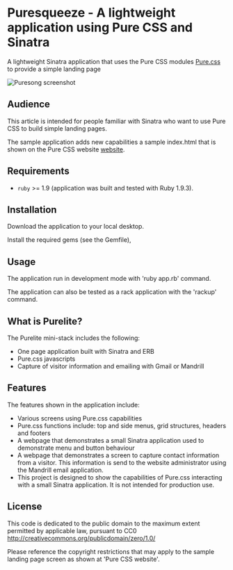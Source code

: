 # Puresqueeze - A lightweight application using Pure CSS and Sinatra

A lightweight Sinatra application that uses the Pure CSS modules [Pure.css](http://purecss.io/) to provide a simple landing page

![Puresong screenshot](http://vizi.ca/images/landing.png)

## Audience

This article is intended for people familiar with Sinatra who want to use Pure CSS to build simple landing pages.

The sample application adds new capabilities a sample index.html that is shown on the Pure CSS website [website](http://www.purecss.io/).

## Requirements

* `ruby` >= 1.9 (application was built and tested with Ruby 1.9.3).

## Installation

Download the application to your local desktop. 

Install the required gems (see the Gemfile),

## Usage

The application run in development mode with 'ruby app.rb' command.

The application can also be tested as a rack application with the 'rackup' command.

## What is Purelite?
The Purelite mini-stack includes the following:

* One page application built with Sinatra and ERB
* Pure.css javascripts
* Capture of visitor information and emailing with Gmail or Mandrill

## Features
The features shown in the application include:

* Various screens using Pure.css capabilities
* Pure.css functions include: top and side menus, grid structures, headers and footers
* A webpage that demonstrates a small Sinatra application used to demonstrate menu and button behaviour 
* A webpage that demonstrates a screen to capture contact information from a visitor. This information is send to the website administrator using the Mandrill email application.
* This project is designed to show the capabilities of Pure.css interacting with a small Sinatra application. It is not intended for production use.

## License

This code is dedicated to the public domain to the maximum extent permitted by applicable law, pursuant to CC0 http://creativecommons.org/publicdomain/zero/1.0/

Please reference the copyright restrictions that may apply to the sample landing page screen as shown at 'Pure CSS website'.

